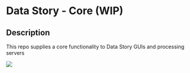 # Data Story - Core (WIP)

## Description

This repo supplies a core functionality to Data Story GUIs and processing servers

<img src="https://user-images.githubusercontent.com/3457668/117117786-3d48a900-ad90-11eb-91eb-520f7919d7fa.png">
